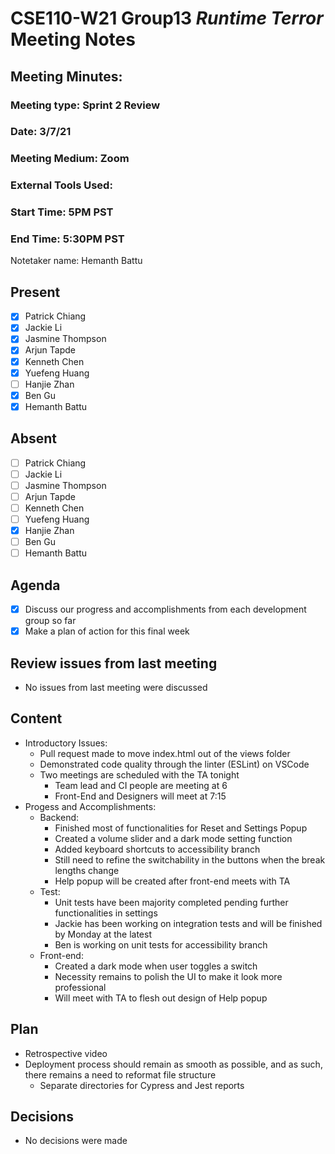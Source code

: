 # CSE110-W21 Group13 *Runtime Terror* Meeting Notes

## Meeting Minutes: 

### Meeting type: Sprint 2 Review

### Date: 3/7/21

### Meeting Medium: Zoom

### External Tools Used:  

### Start Time: 5PM PST

### End Time: 5:30PM PST

Notetaker name: Hemanth Battu

## Present

- [x] Patrick Chiang
- [x] Jackie Li
- [x] Jasmine Thompson
- [x] Arjun Tapde
- [x] Kenneth Chen
- [x] Yuefeng Huang
- [ ] Hanjie Zhan
- [x] Ben Gu
- [x] Hemanth Battu

## Absent

- [ ] Patrick Chiang
- [ ] Jackie Li
- [ ] Jasmine Thompson
- [ ] Arjun Tapde
- [ ] Kenneth Chen
- [ ] Yuefeng Huang
- [x] Hanjie Zhan
- [ ] Ben Gu
- [ ] Hemanth Battu

## Agenda

- [x] Discuss our progress and accomplishments from each development group so far
- [x] Make a plan of action for this final week

## Review issues from last meeting
* No issues from last meeting were discussed

## Content
* Introductory Issues: 
	* Pull request made to move index.html out of the views folder
	* Demonstrated code quality through the linter (ESLint) on VSCode
	* Two meetings are scheduled with the TA tonight
		* Team lead and CI people are meeting at 6
		* Front-End and Designers will meet at 7:15
* Progess and Accomplishments:
	* Backend: 
		* Finished most of functionalities for Reset and Settings Popup
		* Created a volume slider and a dark mode setting function
		* Added keyboard shortcuts to accessibility branch
		* Still need to refine the switchability in the buttons when the break lengths
		  change
		* Help popup will be created after front-end meets with TA
	* Test:
		* Unit tests have been majority completed pending further functionalities in 
		  settings
		* Jackie has been working on integration tests and will be finished by Monday
		  at the latest
		* Ben is working on unit tests for accessibility branch
	* Front-end:
		* Created a dark mode when user toggles a switch
		* Necessity remains to polish the UI to make it look more professional
		* Will meet with TA to flesh out design of Help popup
   
## Plan
* Retrospective video
* Deployment process should remain as smooth as possible, and as such, there remains a need to 
  reformat file structure
	* Separate directories for Cypress and Jest reports

## Decisions
* No decisions were made
